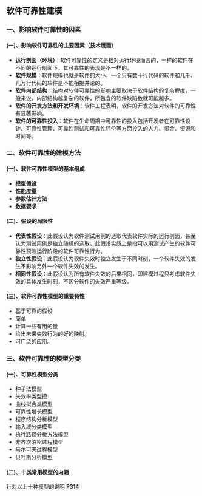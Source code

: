 ## 软件可靠性建模

### 一、影响软件可靠性的因素

#### (一)、影响软件可靠性的主要因素（技术层面）

- **运行剖面（环境）**：软件可靠性的定义是相对运行环境而言的，一样的软件在不同的运行剖面下，其可靠性的表现是不一样的。
- **软件规模**：软件规模也就是软件的大小，一个只有数十行代码的软件和几千、几万行代码的软件是不能相提并论的。
- **软件内部结构**：结构对软件可靠性的影响主要取决于软件结构的复杂程度，一般来说，内部结构越复杂的软件，所包含的软件缺陷数就可能越多。
- **软件的开发方法和开发环境**：软件工程表明，软件的开发方法对软件的可靠性有显著影响。
- **软件的可靠性投入**：软件在生命周期中可靠性的投入包括开发者在可靠性设计、可靠性管理、可靠性测试和可靠性评价等方面投入的人力、资金、资源和时间等。



### 二、软件可靠性的建模方法

#### (一)、软件可靠性模型的基本组成

- **模型假设**
- **性能度量**
- **参数估计方法**
- **数据要求**

#### (二)、假设的局限性

- **代表性假设**：此假设认为软件测试用例的选取代表软件实际的运行剖面，甚至认为测试用例是独立随机的选取。此假设实质上是指可以用测试产生的软件可靠性预测运行阶段的软件可靠性行为。
- **独立性假设**：此假设认为软件失效时独立发生于不同时刻，一个软件失效的发生不影响另外一个软件失效的发生。
- **相同性假设**：此假设认为所有软件失效的后果相同，即建模过程只考虑软件失效的具体发生时刻，不区分软件的失效严重等级。

#### (三)、软件可靠性模型的重要特性

- 基于可靠的假设
- 简单
- 计算一些有用的量
- 给出未来失效行为的好的映射。
- 可广泛的应用。



### 三、软件可靠性的模型分类

#### (一)、可靠性模型分类

- 种子法模型
- 失效率类型摸
- 曲线拟合类模型
- 可靠性增长模型
- 程序结构分析模型
- 输入域分类模型
- 执行路径分析方法模型
- 非齐次泊松过程模型
- 马尔可夫过程模型
- 贝叶斯分析模型

#### (二)、十类常用模型的内涵

针对以上十种模型的说明 **P314**



